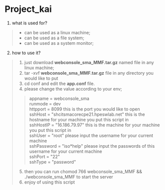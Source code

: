 # Project_kai

1. what is used for?
> - can be used as a linux machine;
> - can be used as a file system;
> - can be used as a system monitor;

2. how to use it?
> 1. just download **webconsole_sma_MMF.tar.gz** named file in any linux machine;
> 2. tar -xvf **webconsole_sma_MMF.tar.gz** file in any directory you would like to put
> 3. cd conf and edit the **app.conf** file.
> 4. please change the value according to your env;
>> appname = webconsole_sma  
>> runmode = dev  
>> httpport = 8099   this is the port you would like to open  
>> sshHost = "shcitsmacorecpe21.hpeswlab.net"  this is the hostname for your machine you put this script in  
>> sshHostIP = "16.186.79.97"  this is the machine for your machine you put this script in  
>> sshUser = "root"  please input the username for your current machine  
>> sshPassword = "iso*help"  please input the passwords of this username for your current machine  
>> sshPort = "22"  
>> sshType = "password"  
> 5. then you can run chomod 766 webconsole_sma_MMF  && ./webconsole_sma_MMF to start the server
> 6. enjoy of using this script
